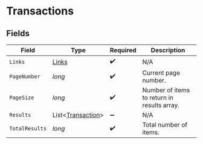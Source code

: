 # Transactions


## Fields

| Field                                                   | Type                                                    | Required                                                | Description                                             |
| ------------------------------------------------------- | ------------------------------------------------------- | ------------------------------------------------------- | ------------------------------------------------------- |
| `Links`                                                 | [Links](../../Models/Shared/Links.md)                   | :heavy_check_mark:                                      | N/A                                                     |
| `PageNumber`                                            | *long*                                                  | :heavy_check_mark:                                      | Current page number.                                    |
| `PageSize`                                              | *long*                                                  | :heavy_check_mark:                                      | Number of items to return in results array.             |
| `Results`                                               | List<[Transaction](../../Models/Shared/Transaction.md)> | :heavy_minus_sign:                                      | N/A                                                     |
| `TotalResults`                                          | *long*                                                  | :heavy_check_mark:                                      | Total number of items.                                  |